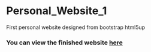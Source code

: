 # Personal_Website_1
First personal website designed from bootstrap html5up

### You can view the finished website [here](https://dalebadenhorst.co.za/)
